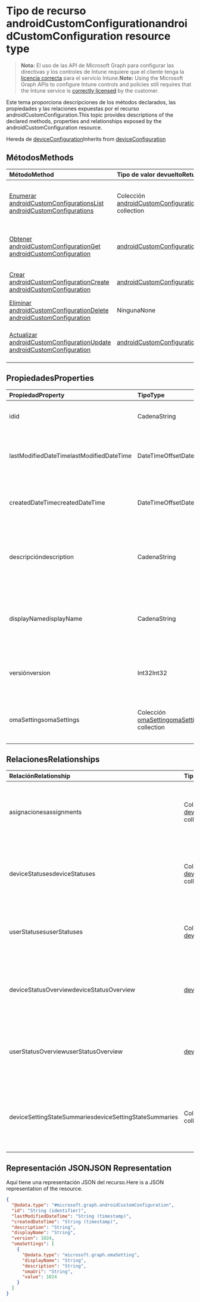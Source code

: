 # <a name="androidcustomconfiguration-resource-type"></a><span data-ttu-id="36464-101">Tipo de recurso androidCustomConfiguration</span><span class="sxs-lookup"><span data-stu-id="36464-101">androidCustomConfiguration resource type</span></span>

> <span data-ttu-id="36464-102">**Nota:** El uso de las API de Microsoft Graph para configurar las directivas y los controles de Intune requiere que el cliente tenga la [licencia correcta](https://go.microsoft.com/fwlink/?linkid=839381) para el servicio Intune.</span><span class="sxs-lookup"><span data-stu-id="36464-102">**Note:** Using the Microsoft Graph APIs to configure Intune controls and policies still requires that the Intune service is [correctly licensed](https://go.microsoft.com/fwlink/?linkid=839381) by the customer.</span></span>

<span data-ttu-id="36464-103">Este tema proporciona descripciones de los métodos declarados, las propiedades y las relaciones expuestas por el recurso androidCustomConfiguration.</span><span class="sxs-lookup"><span data-stu-id="36464-103">This topic provides descriptions of the declared methods, properties and relationships exposed by the androidCustomConfiguration resource.</span></span>

<span data-ttu-id="36464-104">Hereda de [deviceConfiguration](../resources/intune_deviceconfig_deviceconfiguration.md)</span><span class="sxs-lookup"><span data-stu-id="36464-104">Inherits from [deviceConfiguration](../resources/intune_deviceconfig_deviceconfiguration.md)</span></span>

## <a name="methods"></a><span data-ttu-id="36464-105">Métodos</span><span class="sxs-lookup"><span data-stu-id="36464-105">Methods</span></span>
|<span data-ttu-id="36464-106">Método</span><span class="sxs-lookup"><span data-stu-id="36464-106">Method</span></span>|<span data-ttu-id="36464-107">Tipo de valor devuelto</span><span class="sxs-lookup"><span data-stu-id="36464-107">Return Type</span></span>|<span data-ttu-id="36464-108">Descripción</span><span class="sxs-lookup"><span data-stu-id="36464-108">Description</span></span>|
|:---|:---|:---|
|[<span data-ttu-id="36464-109">Enumerar androidCustomConfigurations</span><span class="sxs-lookup"><span data-stu-id="36464-109">List androidCustomConfigurations</span></span>](../api/intune_deviceconfig_androidcustomconfiguration_list.md)|<span data-ttu-id="36464-110">Colección [androidCustomConfiguration](../resources/intune_deviceconfig_androidcustomconfiguration.md)</span><span class="sxs-lookup"><span data-stu-id="36464-110">[androidCustomConfiguration](../resources/intune_deviceconfig_androidcustomconfiguration.md) collection</span></span>|<span data-ttu-id="36464-111">Enumere las propiedades y las relaciones de los objetos [androidCustomConfiguration](../resources/intune_deviceconfig_androidcustomconfiguration.md).</span><span class="sxs-lookup"><span data-stu-id="36464-111">List properties and relationships of the [androidCustomConfiguration](../resources/intune_deviceconfig_androidcustomconfiguration.md) objects.</span></span>|
|[<span data-ttu-id="36464-112">Obtener androidCustomConfiguration</span><span class="sxs-lookup"><span data-stu-id="36464-112">Get androidCustomConfiguration</span></span>](../api/intune_deviceconfig_androidcustomconfiguration_get.md)|[<span data-ttu-id="36464-113">androidCustomConfiguration</span><span class="sxs-lookup"><span data-stu-id="36464-113">androidCustomConfiguration</span></span>](../resources/intune_deviceconfig_androidcustomconfiguration.md)|<span data-ttu-id="36464-114">Lea las propiedades y las relaciones del objeto [androidCustomConfiguration](../resources/intune_deviceconfig_androidcustomconfiguration.md).</span><span class="sxs-lookup"><span data-stu-id="36464-114">Read properties and relationships of the [androidCustomConfiguration](../resources/intune_deviceconfig_androidcustomconfiguration.md) object.</span></span>|
|[<span data-ttu-id="36464-115">Crear androidCustomConfiguration</span><span class="sxs-lookup"><span data-stu-id="36464-115">Create androidCustomConfiguration</span></span>](../api/intune_deviceconfig_androidcustomconfiguration_create.md)|[<span data-ttu-id="36464-116">androidCustomConfiguration</span><span class="sxs-lookup"><span data-stu-id="36464-116">androidCustomConfiguration</span></span>](../resources/intune_deviceconfig_androidcustomconfiguration.md)|<span data-ttu-id="36464-117">Cree un objeto [androidCustomConfiguration](../resources/intune_deviceconfig_androidcustomconfiguration.md).</span><span class="sxs-lookup"><span data-stu-id="36464-117">Create a new [androidCustomConfiguration](../resources/intune_deviceconfig_androidcustomconfiguration.md) object.</span></span>|
|[<span data-ttu-id="36464-118">Eliminar androidCustomConfiguration</span><span class="sxs-lookup"><span data-stu-id="36464-118">Delete androidCustomConfiguration</span></span>](../api/intune_deviceconfig_androidcustomconfiguration_delete.md)|<span data-ttu-id="36464-119">Ninguna</span><span class="sxs-lookup"><span data-stu-id="36464-119">None</span></span>|<span data-ttu-id="36464-120">Elimina un [androidCustomConfiguration](../resources/intune_deviceconfig_androidcustomconfiguration.md).</span><span class="sxs-lookup"><span data-stu-id="36464-120">Deletes a [androidCustomConfiguration](../resources/intune_deviceconfig_androidcustomconfiguration.md).</span></span>|
|[<span data-ttu-id="36464-121">Actualizar androidCustomConfiguration</span><span class="sxs-lookup"><span data-stu-id="36464-121">Update androidCustomConfiguration</span></span>](../api/intune_deviceconfig_androidcustomconfiguration_update.md)|[<span data-ttu-id="36464-122">androidCustomConfiguration</span><span class="sxs-lookup"><span data-stu-id="36464-122">androidCustomConfiguration</span></span>](../resources/intune_deviceconfig_androidcustomconfiguration.md)|<span data-ttu-id="36464-123">Actualice las propiedades de un objeto [androidCustomConfiguration](../resources/intune_deviceconfig_androidcustomconfiguration.md).</span><span class="sxs-lookup"><span data-stu-id="36464-123">Update the properties of a [androidCustomConfiguration](../resources/intune_deviceconfig_androidcustomconfiguration.md) object.</span></span>|

## <a name="properties"></a><span data-ttu-id="36464-124">Propiedades</span><span class="sxs-lookup"><span data-stu-id="36464-124">Properties</span></span>
|<span data-ttu-id="36464-125">Propiedad</span><span class="sxs-lookup"><span data-stu-id="36464-125">Property</span></span>|<span data-ttu-id="36464-126">Tipo</span><span class="sxs-lookup"><span data-stu-id="36464-126">Type</span></span>|<span data-ttu-id="36464-127">Descripción</span><span class="sxs-lookup"><span data-stu-id="36464-127">Description</span></span>|
|:---|:---|:---|
|<span data-ttu-id="36464-128">id</span><span class="sxs-lookup"><span data-stu-id="36464-128">id</span></span>|<span data-ttu-id="36464-129">Cadena</span><span class="sxs-lookup"><span data-stu-id="36464-129">String</span></span>|<span data-ttu-id="36464-130">Clave de la entidad.</span><span class="sxs-lookup"><span data-stu-id="36464-130">Key of the entity.</span></span> <span data-ttu-id="36464-131">Heredado de [deviceConfiguration](../resources/intune_deviceconfig_deviceconfiguration.md)</span><span class="sxs-lookup"><span data-stu-id="36464-131">Inherited from [deviceConfiguration](../resources/intune_deviceconfig_deviceconfiguration.md)</span></span>|
|<span data-ttu-id="36464-132">lastModifiedDateTime</span><span class="sxs-lookup"><span data-stu-id="36464-132">lastModifiedDateTime</span></span>|<span data-ttu-id="36464-133">DateTimeOffset</span><span class="sxs-lookup"><span data-stu-id="36464-133">DateTimeOffset</span></span>|<span data-ttu-id="36464-134">Fecha y hora en la que se modificó el objeto por última vez.</span><span class="sxs-lookup"><span data-stu-id="36464-134">DateTime the object was last modified.</span></span> <span data-ttu-id="36464-135">Heredado de [deviceConfiguration](../resources/intune_deviceconfig_deviceconfiguration.md)</span><span class="sxs-lookup"><span data-stu-id="36464-135">Inherited from [deviceConfiguration](../resources/intune_deviceconfig_deviceconfiguration.md)</span></span>|
|<span data-ttu-id="36464-136">createdDateTime</span><span class="sxs-lookup"><span data-stu-id="36464-136">createdDateTime</span></span>|<span data-ttu-id="36464-137">DateTimeOffset</span><span class="sxs-lookup"><span data-stu-id="36464-137">DateTimeOffset</span></span>|<span data-ttu-id="36464-138">Fecha y hora en la que se creó el objeto.</span><span class="sxs-lookup"><span data-stu-id="36464-138">DateTime the object was created.</span></span> <span data-ttu-id="36464-139">Heredado de [deviceConfiguration](../resources/intune_deviceconfig_deviceconfiguration.md)</span><span class="sxs-lookup"><span data-stu-id="36464-139">Inherited from [deviceConfiguration](../resources/intune_deviceconfig_deviceconfiguration.md)</span></span>|
|<span data-ttu-id="36464-140">descripción</span><span class="sxs-lookup"><span data-stu-id="36464-140">description</span></span>|<span data-ttu-id="36464-141">Cadena</span><span class="sxs-lookup"><span data-stu-id="36464-141">String</span></span>|<span data-ttu-id="36464-142">Descripción proporcionada por el administrador de la configuración del dispositivo.</span><span class="sxs-lookup"><span data-stu-id="36464-142">Admin provided description of the Device Configuration.</span></span> <span data-ttu-id="36464-143">Heredado de [deviceConfiguration](../resources/intune_deviceconfig_deviceconfiguration.md)</span><span class="sxs-lookup"><span data-stu-id="36464-143">Inherited from [deviceConfiguration](../resources/intune_deviceconfig_deviceconfiguration.md)</span></span>|
|<span data-ttu-id="36464-144">displayName</span><span class="sxs-lookup"><span data-stu-id="36464-144">displayName</span></span>|<span data-ttu-id="36464-145">Cadena</span><span class="sxs-lookup"><span data-stu-id="36464-145">String</span></span>|<span data-ttu-id="36464-146">Nombre proporcionado por el administrador de la configuración del dispositivo.</span><span class="sxs-lookup"><span data-stu-id="36464-146">Admin provided name of the device configuration.</span></span> <span data-ttu-id="36464-147">Heredado de [deviceConfiguration](../resources/intune_deviceconfig_deviceconfiguration.md)</span><span class="sxs-lookup"><span data-stu-id="36464-147">Inherited from [deviceConfiguration](../resources/intune_deviceconfig_deviceconfiguration.md)</span></span>|
|<span data-ttu-id="36464-148">versión</span><span class="sxs-lookup"><span data-stu-id="36464-148">version</span></span>|<span data-ttu-id="36464-149">Int32</span><span class="sxs-lookup"><span data-stu-id="36464-149">Int32</span></span>|<span data-ttu-id="36464-150">Versión de la configuración del dispositivo.</span><span class="sxs-lookup"><span data-stu-id="36464-150">Version of the device configuration.</span></span> <span data-ttu-id="36464-151">Heredado de [deviceConfiguration](../resources/intune_deviceconfig_deviceconfiguration.md)</span><span class="sxs-lookup"><span data-stu-id="36464-151">Inherited from [deviceConfiguration](../resources/intune_deviceconfig_deviceconfiguration.md)</span></span>|
|<span data-ttu-id="36464-152">omaSettings</span><span class="sxs-lookup"><span data-stu-id="36464-152">omaSettings</span></span>|<span data-ttu-id="36464-153">Colección [omaSetting](../resources/intune_deviceconfig_omasetting.md)</span><span class="sxs-lookup"><span data-stu-id="36464-153">[omaSetting](../resources/intune_deviceconfig_omasetting.md) collection</span></span>|<span data-ttu-id="36464-154">Configuración de OMA.</span><span class="sxs-lookup"><span data-stu-id="36464-154">OMA settings.</span></span> <span data-ttu-id="36464-155">Esta colección puede contener un máximo de 1000 elementos.</span><span class="sxs-lookup"><span data-stu-id="36464-155">This collection can contain a maximum of 1000 elements.</span></span>|

## <a name="relationships"></a><span data-ttu-id="36464-156">Relaciones</span><span class="sxs-lookup"><span data-stu-id="36464-156">Relationships</span></span>
|<span data-ttu-id="36464-157">Relación</span><span class="sxs-lookup"><span data-stu-id="36464-157">Relationship</span></span>|<span data-ttu-id="36464-158">Tipo</span><span class="sxs-lookup"><span data-stu-id="36464-158">Type</span></span>|<span data-ttu-id="36464-159">Descripción</span><span class="sxs-lookup"><span data-stu-id="36464-159">Description</span></span>|
|:---|:---|:---|
|<span data-ttu-id="36464-160">asignaciones</span><span class="sxs-lookup"><span data-stu-id="36464-160">assignments</span></span>|<span data-ttu-id="36464-161">Colección [deviceConfigurationAssignment](../resources/intune_deviceconfig_deviceconfigurationassignment.md)</span><span class="sxs-lookup"><span data-stu-id="36464-161">[deviceConfigurationAssignment](../resources/intune_deviceconfig_deviceconfigurationassignment.md) collection</span></span>|<span data-ttu-id="36464-162">La lista de tareas para el perfil de configuración del dispositivo.</span><span class="sxs-lookup"><span data-stu-id="36464-162">The list of assignments for the device configuration profile.</span></span> <span data-ttu-id="36464-163">Heredado de [deviceConfiguration](../resources/intune_deviceconfig_deviceconfiguration.md)</span><span class="sxs-lookup"><span data-stu-id="36464-163">Inherited from [deviceConfiguration](../resources/intune_deviceconfig_deviceconfiguration.md)</span></span>|
|<span data-ttu-id="36464-164">deviceStatuses</span><span class="sxs-lookup"><span data-stu-id="36464-164">deviceStatuses</span></span>|<span data-ttu-id="36464-165">Colección [deviceConfigurationDeviceStatus](../resources/intune_deviceconfig_deviceconfigurationdevicestatus.md)</span><span class="sxs-lookup"><span data-stu-id="36464-165">[deviceConfigurationDeviceStatus](../resources/intune_deviceconfig_deviceconfigurationdevicestatus.md) collection</span></span>|<span data-ttu-id="36464-166">Estado de instalación de configuración del dispositivo por dispositivo.</span><span class="sxs-lookup"><span data-stu-id="36464-166">Device configuration installation status by device.</span></span> <span data-ttu-id="36464-167">Heredado de [deviceConfiguration](../resources/intune_deviceconfig_deviceconfiguration.md)</span><span class="sxs-lookup"><span data-stu-id="36464-167">Inherited from [deviceConfiguration](../resources/intune_deviceconfig_deviceconfiguration.md)</span></span>|
|<span data-ttu-id="36464-168">userStatuses</span><span class="sxs-lookup"><span data-stu-id="36464-168">userStatuses</span></span>|<span data-ttu-id="36464-169">Colección [deviceConfigurationUserStatus](../resources/intune_deviceconfig_deviceconfigurationuserstatus.md)</span><span class="sxs-lookup"><span data-stu-id="36464-169">[deviceConfigurationUserStatus](../resources/intune_deviceconfig_deviceconfigurationuserstatus.md) collection</span></span>|<span data-ttu-id="36464-170">Estado de instalación de configuración de dispositivo por usuario.</span><span class="sxs-lookup"><span data-stu-id="36464-170">Device configuration installation status by user.</span></span> <span data-ttu-id="36464-171">Heredado de [deviceConfiguration](../resources/intune_deviceconfig_deviceconfiguration.md)</span><span class="sxs-lookup"><span data-stu-id="36464-171">Inherited from [deviceConfiguration](../resources/intune_deviceconfig_deviceconfiguration.md)</span></span>|
|<span data-ttu-id="36464-172">deviceStatusOverview</span><span class="sxs-lookup"><span data-stu-id="36464-172">deviceStatusOverview</span></span>|[<span data-ttu-id="36464-173">deviceConfigurationDeviceOverview</span><span class="sxs-lookup"><span data-stu-id="36464-173">deviceConfigurationDeviceOverview</span></span>](../resources/intune_deviceconfig_deviceconfigurationdeviceoverview.md)|<span data-ttu-id="36464-174">Información general sobre el estado de dispositivos de la configuración de dispositivo. Heredado de [deviceConfiguration](../resources/intune_deviceconfig_deviceconfiguration.md)</span><span class="sxs-lookup"><span data-stu-id="36464-174">Device Configuration devices status overview Inherited from [deviceConfiguration](../resources/intune_deviceconfig_deviceconfiguration.md)</span></span>|
|<span data-ttu-id="36464-175">userStatusOverview</span><span class="sxs-lookup"><span data-stu-id="36464-175">userStatusOverview</span></span>|[<span data-ttu-id="36464-176">deviceConfigurationUserOverview</span><span class="sxs-lookup"><span data-stu-id="36464-176">deviceConfigurationUserOverview</span></span>](../resources/intune_deviceconfig_deviceconfigurationuseroverview.md)|<span data-ttu-id="36464-177">Información general sobre el estado de usuarios de la configuración de dispositivo. Heredado de [deviceConfiguration](../resources/intune_deviceconfig_deviceconfiguration.md)</span><span class="sxs-lookup"><span data-stu-id="36464-177">Device Configuration users status overview Inherited from [deviceConfiguration](../resources/intune_deviceconfig_deviceconfiguration.md)</span></span>|
|<span data-ttu-id="36464-178">deviceSettingStateSummaries</span><span class="sxs-lookup"><span data-stu-id="36464-178">deviceSettingStateSummaries</span></span>|<span data-ttu-id="36464-179">Colección [settingStateDeviceSummary](../resources/intune_deviceconfig_settingstatedevicesummary.md)</span><span class="sxs-lookup"><span data-stu-id="36464-179">[settingStateDeviceSummary](../resources/intune_deviceconfig_settingstatedevicesummary.md) collection</span></span>|<span data-ttu-id="36464-180">Resumen de dispositivo sobre el estado de configuración de la configuración de dispositivo. Heredado de [deviceConfiguration](../resources/intune_deviceconfig_deviceconfiguration.md)</span><span class="sxs-lookup"><span data-stu-id="36464-180">Device Configuration Setting State Device Summary Inherited from [deviceConfiguration](../resources/intune_deviceconfig_deviceconfiguration.md)</span></span>|

## <a name="json-representation"></a><span data-ttu-id="36464-181">Representación JSON</span><span class="sxs-lookup"><span data-stu-id="36464-181">JSON Representation</span></span>
<span data-ttu-id="36464-182">Aquí tiene una representación JSON del recurso.</span><span class="sxs-lookup"><span data-stu-id="36464-182">Here is a JSON representation of the resource.</span></span>
<!-- {
  "blockType": "resource",
  "keyProperty": "id",
  "@odata.type": "microsoft.graph.androidCustomConfiguration"
}
-->
``` json
{
  "@odata.type": "#microsoft.graph.androidCustomConfiguration",
  "id": "String (identifier)",
  "lastModifiedDateTime": "String (timestamp)",
  "createdDateTime": "String (timestamp)",
  "description": "String",
  "displayName": "String",
  "version": 1024,
  "omaSettings": [
    {
      "@odata.type": "microsoft.graph.omaSetting",
      "displayName": "String",
      "description": "String",
      "omaUri": "String",
      "value": 1024
    }
  ]
}
```



